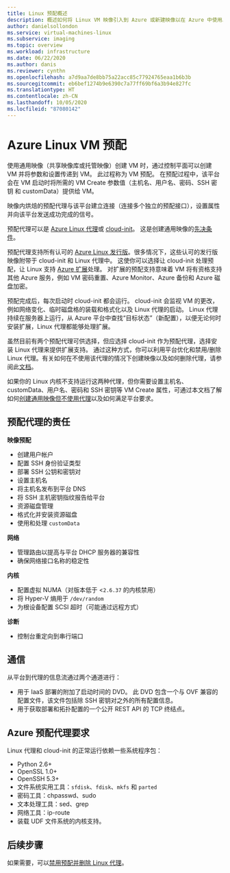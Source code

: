 ```yaml
---
title: Linux 预配概述
description: 概述如何将 Linux VM 映像引入到 Azure 或新建映像以在 Azure 中使用。
author: danielsollondon
ms.service: virtual-machines-linux
ms.subservice: imaging
ms.topic: overview
ms.workload: infrastructure
ms.date: 06/22/2020
ms.author: danis
ms.reviewer: cynthn
ms.openlocfilehash: a7d9aa7de8bb75a22acc85c77924765eaa1b6b3b
ms.sourcegitcommit: eb6bef1274b9e6390c7a77ff69bf6a3b94e827fc
ms.translationtype: HT
ms.contentlocale: zh-CN
ms.lasthandoff: 10/05/2020
ms.locfileid: "87080142"
---
```

# <a name="azure-linux-vm-provisioning"></a>Azure Linux VM 预配
使用通用映像（共享映像库或托管映像）创建 VM 时，通过控制平面可以创建 VM 并将参数和设置传递到 VM。 此过程称为 VM 预配。 在预配过程中，该平台会在 VM 启动时将所需的 VM Create 参数值（主机名、用户名、密码、SSH 密钥 和 customData）提供给 VM。 

映像内烘焙的预配代理与该平台建立连接（连接多个独立的预配接口），设置属性并向该平台发送成功完成的信号。 

预配代理可以是 [Azure Linux 代理](../extensions/agent-linux.md)或 [cloud-init](./using-cloud-init.md)。 这是创建通用映像的[先决条件](create-upload-generic.md)。

预配代理支持所有认可的 [Azure Linux 发行版](./endorsed-distros.md)。很多情况下，这些认可的发行版映像附带于 cloud-init 和 Linux 代理中。 这使你可以选择让 cloud-init 处理预配，让 Linux 支持 [Azure 扩展](../extensions/features-windows.md)处理。 对扩展的预配支持意味着 VM 将有资格支持其他 Azure 服务，例如 VM 密码重置、Azure Monitor、Azure 备份和 Azure 磁盘加密。

预配完成后，每次启动时 cloud-init 都会运行。 cloud-init 会监视 VM 的更改，例如网络变化、临时磁盘格的装载和格式化以及 Linux 代理的启动。 Linux 代理持续在服务器上运行，从 Azure 平台中查找“目标状态”（新配置），以便无论何时安装扩展，Linux 代理都能够处理扩展。

虽然目前有两个预配代理可供选择，但应选择 cloud-init 作为预配代理，选择安装 Linux 代理来提供扩展支持。 通过这种方式，你可以利用平台优化和禁用/删除 Linux 代理。有关如何在不使用该代理的情况下创建映像以及如何删除代理，请参阅此[文档](disable-provisioning.md)。

如果你的 Linux 内核不支持运行这两种代理，但你需要设置主机名、customData、用户名、密码和 SSH 密钥等 VM Create 属性，可通过本文档了解如何[创建通用映像但不使用代理](no-agent.md)以及如何满足平台要求。


## <a name="provisioning-agent-responsibilities"></a>预配代理的责任

**映像预配**
  
- 创建用户帐户
- 配置 SSH 身份验证类型
- 部署 SSH 公钥和密钥对
- 设置主机名
- 将主机名发布到平台 DNS
- 将 SSH 主机密钥指纹报告给平台
- 资源磁盘管理
- 格式化并安装资源磁盘
- 使用和处理 `customData`
 
**网络**
  
- 管理路由以提高与平台 DHCP 服务器的兼容性
- 确保网络接口名称的稳定性

**内核**
  
- 配置虚拟 NUMA（对版本低于 <`2.6.37` 的内核禁用）
- 将 Hyper-V 熵用于 `/dev/random`
- 为根设备配置 SCSI 超时（可能通过远程方式）

**诊断**
  
- 控制台重定向到串行端口

## <a name="communication"></a>通信
从平台到代理的信息流通过两个通道进行：

- 用于 IaaS 部署的附加了启动时间的 DVD。 此 DVD 包含一个与 OVF 兼容的配置文件，该文件包括除 SSH 密钥对之外的所有配置信息。
- 用于获取部署和拓扑配置的一个公开 REST API 的 TCP 终结点。


## <a name="azure-provisioning-agent-requirements"></a>Azure 预配代理要求
Linux 代理和 cloud-init 的正常运行依赖一些系统程序包：
- Python 2.6+
- OpenSSL 1.0+
- OpenSSH 5.3+
- 文件系统实用工具：`sfdisk`、`fdisk`、`mkfs` 和 `parted`
- 密码工具：chpasswd、sudo
- 文本处理工具：sed、grep
- 网络工具：ip-route
- 装载 UDF 文件系统的内核支持。

## <a name="next-steps"></a>后续步骤

如果需要，可以[禁用预配并删除 Linux 代理](disable-provisioning.md)。
